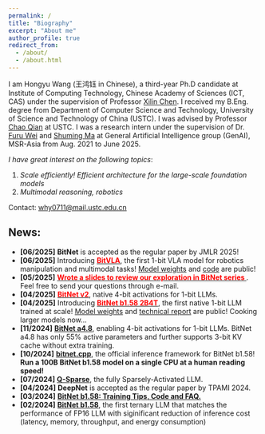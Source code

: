```yaml
---
permalink: /
title: "Biography"
excerpt: "About me"
author_profile: true
redirect_from: 
  - /about/
  - /about.html
---
```


I am Hongyu Wang (王鸿钰 in Chinese), a third-year Ph.D candidate at Institute of Computing Technology, Chinese Academy of Sciences (ICT, CAS) under the supervision of Professor [Xilin Chen](http://vipl.ict.ac.cn/people/_xlchen/). I received my B.Eng. degree from Department of Computer Science and Technology, University of Science and Technology of China (USTC). I was advised by Professor [Chao Qian](http://www.lamda.nju.edu.cn/qianc/) at USTC. I was a research intern under the supervision of Dr. [Furu Wei](https://thegenerality.com/) and [Shuming Ma](https://scholar.google.com/citations?user=J44tjDMAAAAJ) at General Artificial Intelligence group (GenAI), MSR-Asia from Aug. 2021 to June 2025.

*I have great interest on the following topics*: 
1. *Scale efficiently! Efficient architecture for the large-scale foundation models*
2. *Multimodal reasoning, robotics*

Contact: why0711@mail.ustc.edu.cn

## News:
- **[06/2025]** <b>BitNet</b> is accepted as the regular paper by JMLR 2025!
- **[06/2025]** Introducing [<span style="color:red;"><strong>BitVLA</strong></span>](https://arxiv.org/abs/2506.07530), the first 1-bit VLA model for robotics manipulation and multimodal tasks! [Model weights](https://huggingface.co/collections/hongyuw/bitvla-68468fb1e3aae15dd8a4e36e) and [code](https://github.com/ustcwhy/BitVLA) are public!
- **[05/2025]** [<span style="color:red;"><strong>Wrote a slides to review our exploration in BitNet series </strong></span>](https://github.com/ustcwhy/ustcwhy.github.io/blob/master/files/bitnet-20250527.pdf). Feel free to send your questions through e-mail.
- **[04/2025]** [<span style="color:red;"><strong>BitNet v2</strong></span>](https://arxiv.org/abs/2504.18415), native 4-bit activations for 1-bit LLMs.
- **[04/2025]** Introducing [<span style="color:red;"><strong>BitNet b1.58 2B4T</strong></span>](https://arxiv.org/abs/2504.12285), the first native 1-bit LLM trained at scale! [Model weights](https://huggingface.co/collections/microsoft/bitnet-67fddfe39a03686367734550) and [technical report](https://arxiv.org/abs/2504.12285) are public! Cooking larger models now...
- **[11/2024]** [<b>BitNet a4.8</b>](https://arxiv.org/abs/2411.04965), enabling 4-bit activations for 1-bit LLMs. BitNet a4.8 has only 55% active parameters and further supports 3-bit KV cache without extra training.
- **[10/2024]** [<b>bitnet.cpp</b>](https://github.com/microsoft/bitnet), the official inference framework for BitNet b1.58! <b>Run a 100B BitNet b1.58 model on a single CPU at a human reading speed!</b>
- **[07/2024]** [<b>Q-Sparse</b>](https://arxiv.org/abs/2407.10969), the fully Sparsely-Activated LLM.
- **[04/2024]** <b>DeepNet</b> is accepted as the regular paper by TPAMI 2024.
- **[03/2024]** [<b>BitNet b1.58: Training Tips, Code and FAQ. </b>](https://github.com/microsoft/unilm/blob/master/bitnet/The-Era-of-1-bit-LLMs__Training_Tips_Code_FAQ.pdf)
- **[02/2024]** [<b>BitNet b1.58</b>](https://arxiv.org/pdf/2402.17764.pdf), the first ternary LLM that matches the performance of FP16 LLM with siginificant reduction of inference cost (latency, memory, throughput, and energy consumption)

